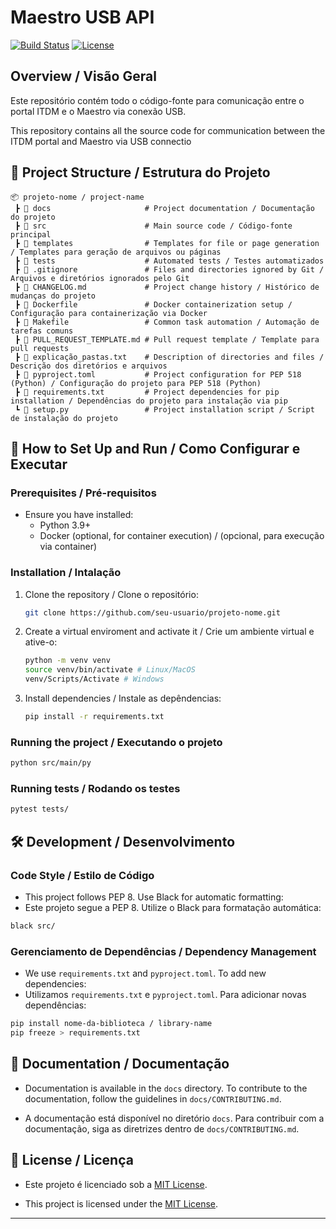 # Maestro USB API
[![Build Status](https://img.shields.io/badge/build-passing-brightgreen)](https://shields.io/) [![License](https://img.shields.io/badge/license-MIT-blue)](LICENSE)

## Overview / Visão Geral
Este repositório contém todo o código-fonte para comunicação entre o portal ITDM e o Maestro via conexão USB.

This repository contains all the source code for communication between the ITDM portal and Maestro via USB connectio

## 📂 Project Structure / Estrutura do Projeto

```
📦 projeto-nome / project-name
 ┣ 📂 docs                     # Project documentation / Documentação do projeto
 ┣ 📂 src                      # Main source code / Código-fonte principal
 ┣ 📂 templates                # Templates for file or page generation / Templates para geração de arquivos ou páginas 
 ┣ 📂 tests                    # Automated tests / Testes automatizados
 ┣ 📄 .gitignore               # Files and directories ignored by Git / Arquivos e diretórios ignorados pelo Git
 ┣ 📄 CHANGELOG.md             # Project change history / Histórico de mudanças do projeto
 ┣ 📄 Dockerfile               # Docker containerization setup / Configuração para containerização via Docker
 ┣ 📄 Makefile                 # Common task automation / Automação de tarefas comuns
 ┣ 📄 PULL_REQUEST_TEMPLATE.md # Pull request template / Template para pull requests
 ┣ 📄 explicação_pastas.txt    # Description of directories and files / Descrição dos diretórios e arquivos
 ┣ 📄 pyproject.toml           # Project configuration for PEP 518 (Python) / Configuração do projeto para PEP 518 (Python)
 ┣ 📄 requirements.txt         # Project dependencies for pip installation / Dependências do projeto para instalação via pip
 ┗ 📄 setup.py                 # Project installation script / Script de instalação do projeto
```

## 🚀 How to Set Up and Run / Como Configurar e Executar 

### Prerequisites / Pré-requisitos
- Ensure you have installed:
    - Python 3.9+
    - Docker (optional, for container execution) / (opcional, para execução via container)

### Installation / Intalação

1. Clone the repository / Clone o repositório:
    ```sh
    git clone https://github.com/seu-usuario/projeto-nome.git
    ```
2. Create a virtual enviroment and activate it / Crie um ambiente virtual e ative-o:
    ```sh
    python -m venv venv
    source venv/bin/activate # Linux/MacOS
    venv/Scripts/Activate # Windows
    ```
3. Install dependencies / Instale as depêndencias:
    ```sh
    pip install -r requirements.txt
    ```

### Running the project / Executando o projeto

```sh
python src/main/py
```

### Running tests / Rodando os testes
```sh
pytest tests/
```

## 🛠️ Development / Desenvolvimento

### Code Style / Estilo de Código
- This project follows PEP 8. Use Black for automatic formatting:
- Este projeto segue a PEP 8. Utilize o Black para formatação automática:
```sh
black src/
```

### Gerenciamento de Dependências / Dependency Management
- We use `requirements.txt` and `pyproject.toml`. To add new dependencies:
- Utilizamos `requirements.txt` e `pyproject.toml`. Para adicionar novas dependências:
```sh
pip install nome-da-biblioteca / library-name
pip freeze > requirements.txt
```

## 📖 Documentation / Documentação 
- Documentation is available in the `docs` directory. To contribute to the documentation, follow the guidelines in `docs/CONTRIBUTING.md`.

- A documentação está disponível no diretório `docs`. Para contribuir com a documentação, siga as diretrizes dentro de `docs/CONTRIBUTING.md`.

## 📜 License / Licença 
- Este projeto é licenciado sob a [MIT License](LICENSE).

- This project is licensed under the [MIT License](LICENSE).

---